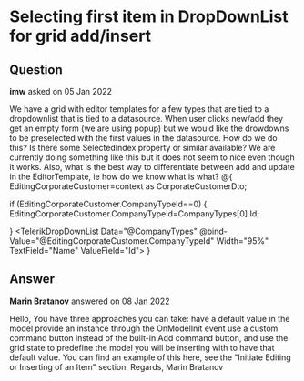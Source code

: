 # Selecting first item in DropDownList for grid add/insert

## Question

**imw** asked on 05 Jan 2022

We have a grid with editor templates for a few types that are tied to a dropdownlist that is tied to a datasource. When user clicks new/add they get an empty form (we are using popup) but we would like the drowdowns to be preselected with the first values in the datasource. How do we do this? Is there some SelectedIndex property or similar available? We are currently doing something like this but it does not seem to nice even though it works. Also, what is the best way to differentiate between add and update in the EditorTemplate, ie how do we know what is what? <EditorTemplate> @{
EditingCorporateCustomer=context as CorporateCustomerDto;

if (EditingCorporateCustomer.CompanyTypeId==0)
{
EditingCorporateCustomer.CompanyTypeId=CompanyTypes[0].Id;

} <TelerikDropDownList Data="@CompanyTypes" @bind-Value="@EditingCorporateCustomer.CompanyTypeId" Width="95%" TextField="Name" ValueField="Id"> </TelerikDropDownList> } </EditorTemplate>

## Answer

**Marin Bratanov** answered on 08 Jan 2022

Hello, You have three approaches you can take: have a default value in the model provide an instance through the OnModelInit event use a custom command button instead of the built-in Add command button, and use the grid state to predefine the model you will be inserting with to have that default value. You can find an example of this here, see the "Initiate Editing or Inserting of an Item" section. Regards, Marin Bratanov
